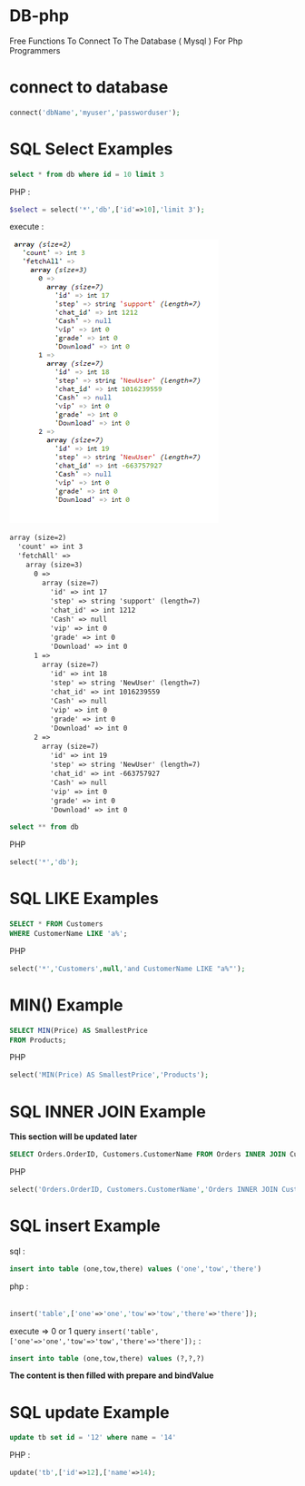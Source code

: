# DB-php
Free Functions To Connect To The Database ( Mysql ) For Php Programmers


# connect to database

```php
connect('dbName','myuser','passworduser');
```

# SQL Select Examples

```sql
select * from db where id = 10 limit 3
```

PHP :

```php
$select = select('*','db',['id'=>10],'limit 3');
```
execute :

![](https://raw.githubusercontent.com/DevNull-IR/DB-php/main/src-document/Capture.PNG)

```array
array (size=2)
  'count' => int 3
  'fetchAll' => 
    array (size=3)
      0 => 
        array (size=7)
          'id' => int 17
          'step' => string 'support' (length=7)
          'chat_id' => int 1212
          'Cash' => null
          'vip' => int 0
          'grade' => int 0
          'Download' => int 0
      1 => 
        array (size=7)
          'id' => int 18
          'step' => string 'NewUser' (length=7)
          'chat_id' => int 1016239559
          'Cash' => null
          'vip' => int 0
          'grade' => int 0
          'Download' => int 0
      2 => 
        array (size=7)
          'id' => int 19
          'step' => string 'NewUser' (length=7)
          'chat_id' => int -663757927
          'Cash' => null
          'vip' => int 0
          'grade' => int 0
          'Download' => int 0
```

```sql 
select ** from db
```
PHP
```php
select('*','db');
```

# SQL LIKE Examples

```sql
SELECT * FROM Customers
WHERE CustomerName LIKE 'a%';
```


PHP 


```php
select('*','Customers',null,'and CustomerName LIKE "a%"');
```


# MIN() Example

```sql
SELECT MIN(Price) AS SmallestPrice
FROM Products;
```


PHP

```php
select('MIN(Price) AS SmallestPrice','Products');
```


# SQL INNER JOIN Example
**This section will be updated later**

```sql 
SELECT Orders.OrderID, Customers.CustomerName FROM Orders INNER JOIN Customers ON Orders.CustomerID = Customers.CustomerID;
```


PHP

```php
select('Orders.OrderID, Customers.CustomerName','Orders INNER JOIN Customers ON Orders.CustomerID = Customers.CustomerID');
```


# SQL insert Example
sql :

```sql
insert into table (one,tow,there) values ('one','tow','there')
```

php :
```php

insert('table',['one'=>'one','tow'=>'tow','there'=>'there']);

```
execute => 0 or 1
query `insert('table',['one'=>'one','tow'=>'tow','there'=>'there']);` :
```sql
insert into table (one,tow,there) values (?,?,?)
```
**The content is then filled with prepare and bindValue**

# SQL update Example

```sql
update tb set id = '12' where name = '14'
```
PHP :

```php
update('tb',['id'=>12],['name'=>14);
```
